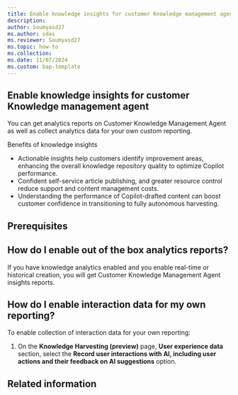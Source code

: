 ```yaml
---
title: Enable knowledge insights for customer Knowledge management agent
description:
author: Soumyasd27
ms.author: sdas
ms.reviewer: Soumyasd27
ms.topic: how-to
ms.collection:
ms.date: 11/07/2024
ms.custom: bap-template
---
```


## Enable knowledge insights for customer Knowledge management agent 

You can get analytics reports on Customer Knowledge Management Agent as well as collect analytics data for your own custom reporting. 

Benefits of knowledge insights

- Actionable insights help customers identify improvement areas, enhancing the overall knowledge repository quality to optimize Copilot performance.
- Confident self-service article publishing, and greater resource control reduce support and content management costs.
- Understanding the performance of Copilot-drafted content can boost customer confidence in transitioning to fully autonomous harvesting.

## Prerequisites


## How do I enable out of the box analytics reports? 

If you have knowledge analytics enabled and you enable real-time or historical creation, you will get Customer Knowledge Management Agent insights reports.  

## How do I enable interaction data for my own reporting? 

To enable collection of interaction data for your own reporting:  

1. On the **Knowledge Harvesting (preview)** page, **User experience data** section, select the **Record user interactions with AI, including user actions and their feedback on AI suggestions** option.

## Related information

